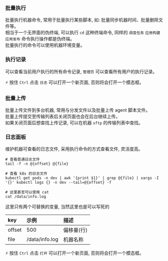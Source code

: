 ### 批量执行

批量执行机器命令, 常用于批量执行某些脚本, 如: 批量同步机器时间、批量删除文件等。  
相当于一个无界面的伪终端, 可以执行 `cd` 这种终端命令, 同样的 `调度任务` `应用构建` `应用发布` 命令执行操作都是伪终端。    
批量执行的命令可以使用机器环境变量。

### 执行记录

可以查看当前用户执行的所有命令记录, `管理员` 可以查看所有用户的执行记录。

⚡ 按住 `Ctrl` 点击 `日志` 可以打开一个新页面, 否则将会打开一个模态框。

### 批量上传

批量上传文件到多台机器, 常用与分发文件以及批量上传 agent 脚本文件。  
批量上传提交至传输列表后关闭页面也会在后台继续上传。  
如果关闭页面后想查找上传记录, 可以在机器 `sftp` 的传输列表中查找。

### 日志面板

维护机器可查看的日志文件, 采用执行命令的方式查看文件, 灵活度高。

```
# 查看普通日志文件
tail -f -n @{offset} @{file}

# 查看 k8s 的日志文件
kubectl get pods -n dev | awk '{print $1}' | grep @{file} | xargs -I '{}' kubectl logs {} -n dev --tail=@{offset} -f

# 这里甚至可以使用 cat
cat /data/info.log
```

这里只有两个可替换的变量, 当然这里也是可以写死的

| key       | 示例           | 描述       |  
| :----     | :---           | :----     |  
| offset    | 500            | 偏移量(行) |  
| file      | /data/info.log | 机器名称   |  

⚡ 按住 `Ctrl` 点击 `打开` 可以打开一个新页面, 否则将会打开一个模态框。

